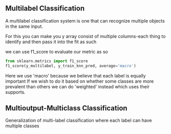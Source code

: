 ## Multilabel Classification
A multilabel classification system is one that can recognize multiple objects in the same input. 

For this you can make you y array consist of multiple columns-each thing to identify
and then pass it into the fit as such

we can use f1_score to evaluate our metric as so
```python
from sklearn.metrics import f1_score
f1_score(y_multilabel, y_train_knn_pred, average='macro')
```
Here we use 'macro' because we believe that each label is equally important
If we wish to do it based on whether some classes are more prevalent than others we can do 'weighted' instead which uses their supports.

## Multioutput-Multiclass Classification
Generalization of multi-label classification where each label can have multiple classes

